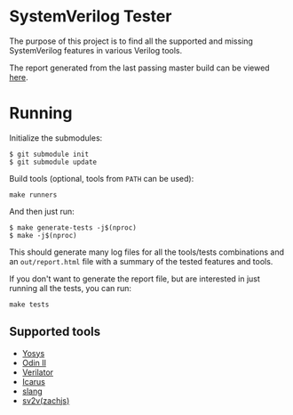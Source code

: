 # SystemVerilog Tester

The purpose of this project is to find all the supported and missing SystemVerilog features in various Verilog tools.

The report generated from the last passing master build can be viewed [here](https://symbiflow.github.io/sv-tests/).

# Running

Initialize the submodules:
```
$ git submodule init
$ git submodule update
```

Build tools (optional, tools from `PATH` can be used):

```
make runners
```

And then just run:

```
$ make generate-tests -j$(nproc)
$ make -j$(nproc)
```

This should generate many log files for all the tools/tests combinations and an `out/report.html` file with a summary of the tested features and tools.

If you don't want to generate the report file, but are interested in just running all the tests, you can run:

```
make tests
```

## Supported tools

* [Yosys](http://www.clifford.at/yosys/)
* [Odin II](https://verilogtorouting.org/)
* [Verilator](https://www.veripool.org/wiki/verilator)
* [Icarus](http://iverilog.icarus.com/)
* [slang](https://github.com/MikePopoloski/slang)
* [sv2v(zachjs)](https://github.com/zachjs/sv2v)
